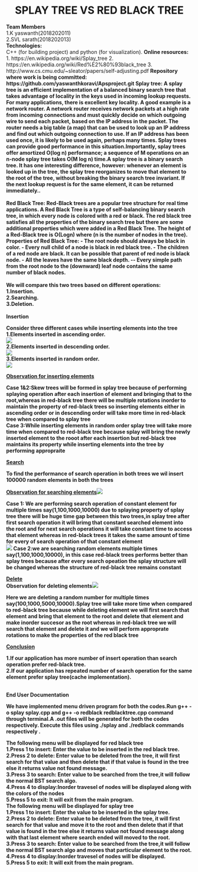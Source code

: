 <h1><center>SPLAY TREE VS RED BLACK TREE</center></h1>
<b>Team Members</b><br>
1.K yaswanth(2018202011)<br>
2.SVL sarath(2018202013)<br>
<b>Technologies:</b><br>
C++ (for building project) and python (for visualization).
 <b>Online resources:</b><br>
1. https://en.wikipedia.org/wiki/Splay_tree
2. https://en.wikipedia.org/wiki/Red%E2%80%93black_tree
3. http://www.cs.cmu.edu/~sleator/papers/self-adjusting.pdf
<b>Repository where work is being committed:</b<br>
https://github.com/yaswanthkoravi/Apsproject.git
<body>
 <b>Splay tree</b>: A splay tree is an efficient implementation of a balanced binary search tree that takes advantage of locality in the keys used in incoming lookup requests. For many applications, there is excellent key locality. A good example is a network router. A network router receives network packets at a high rate from incoming connections and must quickly decide on which outgoing wire to send each packet, based on the IP address in the packet. The router needs a big table (a map) that can be used to look up an IP address and find out which outgoing connection to use. If an IP address has been used once, it is likely to be used again, perhaps many times. Splay trees can provide good performance in this situation.Importantly, splay trees offer amortized O(log n) performance; a sequence of M operations on an n-node splay tree takes O(M log n) time.A splay tree is a binary search tree. It has one interesting difference, however: whenever an element is looked up in the tree, the splay tree reorganizes to move that element to the root of the tree, without breaking the binary search tree invariant. If the next lookup request is for the same element, it can be returned immediately..<br><br>
<b>Red Black Tree</b>: Red-Black trees are a popular tree structure for real time applications. A Red Black Tree is a type of self-balancing binary search tree, in which every node is colored with a red or black. The red black tree satisfies all the properties of the binary search tree but there are some additional properties which were added in a Red Black Tree. The height of a Red-Black tree is O(Logn) where (n is the number of nodes in the tree).
Properties of Red Black Tree:
  - The root node should always be black in color.
  - Every null child of a node is black in red black tree.
  - The children of a red node are black. It can be possible that parent of red node is black node.
  - All the leaves have the same black depth.
  -- Every simple path from the root node to the (downward) leaf node contains the same number of black nodes.
<br><br>
We will compare this two trees based on different operations:<br>
    1.Insertion.<br>
    2.Searching.<br>
    3.Deletion.<br><br>
    <b>Insertion </b>
    <p>Consider three different cases while inserting elements into the tree<br>1.Elements inserted in ascending order.<br><img src="images/ascending insertion.png"><br>2.Elements inserted in descending order.<br><img src="images/descending insertion.png"><br>3.Elements inserted in random order.<br><img src="images/random insertion.png">
    </p></body>
    <body><u><b>Observation for inserting elements</b></u><p><b>Case 1&2:</b>Skew trees will be formed in splay tree because of performing splaying operation after each insertion of element and bringing that to the root,whereas in red-black tree there will be multiple rotations inorder to maintain the property of red-black trees so inserting elements either in ascending order or in descending order will take more time in red-black tree when compared to splay tree<br>
<b>Case 3:</b>While inserting elements in random order splay tree will take more time when compared to red-black tree because splay will bring the newly inserted element to the rooot after each insertion but red-black tree maintains its property while inserting elements into the tree by performing appropraite</p></body>
<body><u><b>Search</b></u>
<p>To find the performance of search operation in both trees we wil insert 100000 random elements in both the trees</p><u><b>Observation for searching elements</b></u><img src="images/searching repeatedly.png">
<p><b>Case 1:</b> We are performing search operation of constant element for multiple times say(1,100,1000,10000) due to splaying property of splay tree there will be huge time gap between this two trees,in splay tree after first search operation it will brimg that constant searched element into the root and for next search operations it will take constant time to access that element whereas in red-black trees it takes the same amount of time for every of search operation of that constant element<br><img src="images/random search.png">
<b>Case 2:</b>we are searching random elements multiple times say(1,100,1000,10000), in this case red-black trees performs better than splay trees because after every search opeation the splay structure will be changed whereas the structure of red-black tree remains constant</p>
<body>
<u><b>Delete</b></u><br><b>Observation for deleting elements</b><img src="images/random delete.png">
    <p>      Here we are deleting a random number for multiple times say(100,1000,5000,10000).Splay tree will take more time when compared to red-black tree because while deleting element we will first search that element and bring that element to the root and delete that element and make inorder succesor as the root whereas in red-black tree we will search that element and delete it and we will perform approprate rotations to make the properties of the red black tree</p></body>
    <body><u><b>Conclusion</b></u>
   <p>1.If our application has more number of insert operation than search operation prefer <b>red-black tree.</b><br>
   2.If our application has repeated number of search operation for the same element prefer <b>splay tree</b>(cache implementation).</p><br>
      <b>End User Documentation</b><br>
    <p> We have implemented menu driven program for both the codes.Run g++ -o splay splay.cpp and g++ -o redblack redblacktree.cpp command through terminal.A .out files will be generated for both the codes respectively. Execute this files using ./splay and ./redblack commands respectively .</p>
   The following menu will be displayed for red black tree<br>
        1.Press 1 to insert: Enter the value to be inserted in the red black tree.<br>
        2.Press 2 to delete: Enter value to be deleted from the tree, it will first search for that value and then delete that if       that value is found in the tree else it returns value not found message.<br>
        3.Press 3 to search: Enter value to be searched from the tree,it will follow the normal BST search algo.<br>
        4.Press 4 to display:Inorder travesel of nodes will be displayed along with the colors of the nodes<br>
        5.Press 5 to exit: It will exit from the main program.<br>
 The following menu will be displayed for splay tree<br>
        1.Press 1 to insert: Enter the value to be inserted in the splay tree.<br>
        2.Press 2 to delete: Enter value to be deleted from the tree, it will first search for that value and move it to the root and then delete that if that value is found in the tree else it returns value not found message along with that last element where search ended will moved to the root.<br>
        3.Press 3 to search: Enter value to be searched from the tree,it will follow the normal BST search algo and moves that particular element to the root.<br>
        4.Press 4 to display:Inorder travesel of nodes will be displayed.<br>
5.Press 5 to exit: It will exit from the main program.<br>
     


